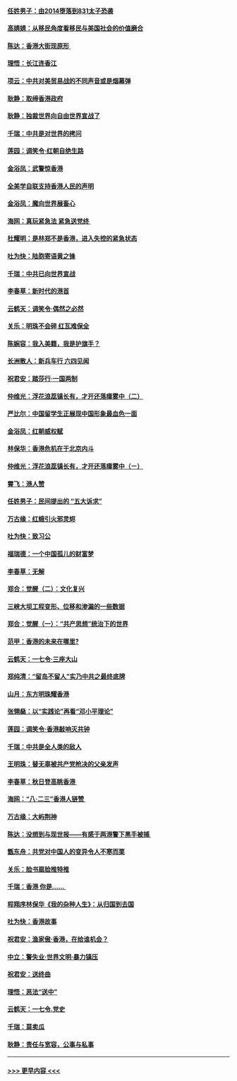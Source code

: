 #### [任姓男子：由2014堕落到831太子恐袭](../pages/nsc993/n11496683.md?t=09032300) 
#### [高婧婧：从移民角度看移民与美国社会的价值磨合](../pages/nsc993/n11495757.md?t=09032300) 
#### [陈达：香港大街现原形 ](../pages/nsc993/n11495441.md?t=09032300) 
#### [理悟：长江连香江](../pages/nsc993/n11495377.md?t=09032300) 
#### [项云：中共对美贸易战的不同声音或是烟幕弹](../pages/nsc993/n11494929.md?t=09032300) 
#### [耿静：取缔香港政府](../pages/nsc993/n11494218.md?t=09032300) 
#### [耿静：独裁世界向自由世界宣战了](../pages/nsc993/n11494190.md?t=09032300) 
#### [千瑞：中共是对世界的拷问](../pages/nsc993/n11493021.md?t=09032300) 
#### [莲园：调笑令‧红朝自绝生路](../pages/nsc993/n11493011.md?t=09032300) 
#### [金浴凤：武警惊香港](../pages/nsc993/n11492994.md?t=09032300) 
#### [全美学自联支持香港人民的声明](../pages/nsc993/n11492630.md?t=09032300) 
#### [金浴凤：魔向世界展畜心](../pages/nsc993/n11492599.md?t=09032300) 
#### [海网：真玩紧急法 紧急送党终 ](../pages/nsc993/n11492535.md?t=09032300) 
#### [杜耀明：是林郑不是香港，进入失控的紧急状态](../pages/nsc993/n11491420.md?t=09032300) 
#### [吐为快：陆胞寄语黄之锋](../pages/nsc993/n11491117.md?t=09032300) 
#### [千瑞：中共已向世界宣战](../pages/nsc993/n11490123.md?t=09032300) 
#### [李春草：新时代的港首](../pages/nsc993/n11489864.md?t=09032300) 
#### [云鹤天：调笑令·偶然之必然](../pages/nsc993/n11489701.md?t=09032300) 
#### [关乐：明珠不会碎 红瓦难保全](../pages/nsc993/n11489647.md?t=09032300) 
#### [陈婉容：我入美籍，我是护旗手？](../pages/nsc993/n11487908.md?t=09032300) 
#### [长洲散人：新兵车行 六四见闻](../pages/nsc993/n11487729.md?t=09032300) 
#### [祝君安：踏莎行‧一国两制](../pages/nsc993/n11487699.md?t=09032300) 
#### [仲维光：浮花浪蕊镇长有，才开还落瘴雾中（二）](../pages/nsc993/n11483286.md?t=09032300) 
#### [严比尔：中国留学生正展现中国形象最血色一面](../pages/nsc993/n11485145.md?t=09032300) 
#### [金浴凤：红朝威权赋](../pages/nsc993/n11485191.md?t=09032300) 
#### [林保华：香港危机在于北京内斗](../pages/nsc993/n11484593.md?t=09032300) 
#### [仲维光：浮花浪蕊镇长有，才开还落瘴雾中（ㄧ）](../pages/nsc993/n11483259.md?t=09032300) 
#### [霄飞：港人赞](../pages/nsc993/n11482957.md?t=09032300) 
#### [任姓男子：民间提出的 “五大诉求”](../pages/nsc993/n11482897.md?t=09032300) 
#### [万古缘：红蛾引火邪灵烬](../pages/nsc993/n11482886.md?t=09032300) 
#### [吐为快：致习公](../pages/nsc993/n11482867.md?t=09032300) 
#### [福瑞德：一个中国孤儿的财富梦](../pages/nsc993/n11482817.md?t=09032300) 
#### [李春草：无解](../pages/nsc993/n11482791.md?t=09032300) 
#### [郑合：觉醒（二）：文化复兴](../pages/nsc993/n11478025.md?t=09032300) 
#### [三峡大坝工程变形、位移和渗漏的一些数据](../pages/nsc993/n11478232.md?t=09032300) 
#### [郑合：觉醒（一）：“共产思想”统治下的世界](../pages/nsc993/n11477663.md?t=09032300) 
#### [范甲：香港的未来在哪里?](../pages/nsc993/n11477249.md?t=09032300) 
#### [云鹤天：一七令·三座大山](../pages/nsc993/n11477192.md?t=09032300) 
#### [郑纯清：“留岛不留人”实乃中共之最终底牌](../pages/nsc993/n11476160.md?t=09032300) 
#### [山月：东方明珠耀香港](../pages/nsc993/n11476077.md?t=09032300) 
#### [张翎燊：以“实践论”再看“邓小平理论”](../pages/nsc993/n11475733.md?t=09032300) 
#### [莲园：调笑令‧香港敲响灭共钟](../pages/nsc993/n11475723.md?t=09032300) 
#### [千瑞：中共是全人类的敌人](../pages/nsc993/n11475329.md?t=09032300) 
#### [王明珠：替无辜被共产党枪决的父亲发声](../pages/nsc993/n11474570.md?t=09032300) 
#### [李春草：秋日登高眺香港 ](../pages/nsc993/n11474491.md?t=09032300) 
#### [海网：“八·二三”香港人链赞 ](../pages/nsc993/n11474538.md?t=09032300) 
#### [万古缘：大屿荆神](../pages/nsc993/n11474401.md?t=09032300) 
#### [陈达：没想到与现世报——有感于两港警下黑手被捕 ](../pages/nsc993/n11472557.md?t=09032300) 
#### [甑东舟：共党对中国人的变异令人不寒而栗](../pages/nsc993/n11472496.md?t=09032300) 
#### [关乐：脸书扇脸推特推](../pages/nsc993/n11472488.md?t=09032300) 
#### [千瑞：香港  你是…… ](../pages/nsc993/n11472459.md?t=09032300) 
#### [程翔序林保华《我的杂种人生》：从归国到去国](../pages/nsc993/n11472369.md?t=09032300) 
#### [吐为快：香港故事](../pages/nsc993/n11471931.md?t=09032300) 
#### [祝君安：渔家傲‧香港，在给谁机会？](../pages/nsc993/n11469718.md?t=09032300) 
#### [中立：警失业‧世界文明‧暴力镇压](../pages/nsc993/n11467566.md?t=09032300) 
#### [祝君安：送终曲](../pages/nsc993/n11467546.md?t=09032300) 
#### [理悟：恶法“送中”](../pages/nsc993/n11467290.md?t=09032300) 
#### [云鹤天：一七令.党史](../pages/nsc993/n11464122.md?t=09032300) 
#### [千瑞：莫卖瓜](../pages/nsc993/n11463014.md?t=09032300) 
#### [耿静：责任与宽容，公事与私事](../pages/nsc993/n11462810.md?t=09032300) 

----
#### [ >>> 更早内容 <<< ](../indexes/nsc993-earlier.md)
